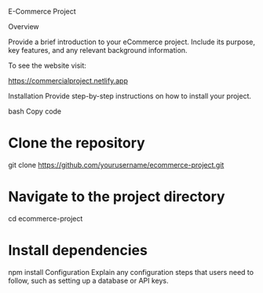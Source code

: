 E-Commerce Project


Overview


Provide a brief introduction to your eCommerce project. Include its purpose, key features, and any relevant background information.


To see the website visit:

https://commercialproject.netlify.app


Installation
Provide step-by-step instructions on how to install your project.

bash
Copy code
# Clone the repository
git clone https://github.com/yourusername/ecommerce-project.git

# Navigate to the project directory
cd ecommerce-project

# Install dependencies
npm install
Configuration
Explain any configuration steps that users need to follow, such as setting up a database or API keys.






